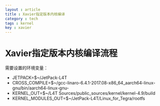 ```yaml
---
layout : article 
title : Xavier指定版本内核编译
category : tech 
tags : kernel 
key : xavier
---
```

# Xavier指定版本内核编译流程
需要设置的环境变量：
* JETPACK=$~/JetPack-L4T
* CROSS_COMPILE=$~/gcc-linaro-6.4.1-2017.08-x86_64_aarch64-linux-gnu/bin/aarch64-linux-gnu-
* KERNEL_OUT=$~/L4T Sources/public_sources/kernel/kernel-4.9/build
* KERNEL_MODULES_OUT=$~/JetPack-L4T/Linux_for_Tegra/rootfs

